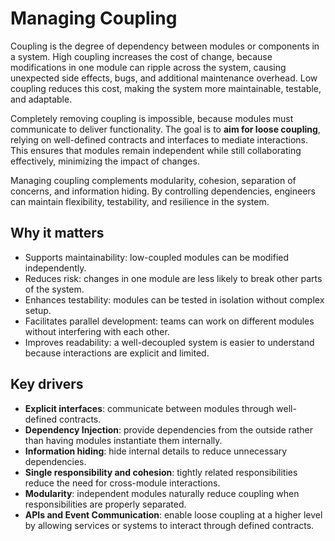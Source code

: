 # Managing Coupling  

Coupling is the degree of dependency between modules or components in a system. High coupling increases the cost of change, because modifications in one module can ripple across the system, causing unexpected side effects, bugs, and additional maintenance overhead. Low coupling reduces this cost, making the system more maintainable, testable, and adaptable.  

Completely removing coupling is impossible, because modules must communicate to deliver functionality. The goal is to **aim for loose coupling**, relying on well-defined contracts and interfaces to mediate interactions. This ensures that modules remain independent while still collaborating effectively, minimizing the impact of changes.  

Managing coupling complements modularity, cohesion, separation of concerns, and information hiding. By controlling dependencies, engineers can maintain flexibility, testability, and resilience in the system.  

## Why it matters  
- Supports maintainability: low-coupled modules can be modified independently.  
- Reduces risk: changes in one module are less likely to break other parts of the system.  
- Enhances testability: modules can be tested in isolation without complex setup.  
- Facilitates parallel development: teams can work on different modules without interfering with each other.  
- Improves readability: a well-decoupled system is easier to understand because interactions are explicit and limited.  

## Key drivers  
- **Explicit interfaces**: communicate between modules through well-defined contracts.  
- **Dependency Injection**: provide dependencies from the outside rather than having modules instantiate them internally.  
- **Information hiding**: hide internal details to reduce unnecessary dependencies.  
- **Single responsibility and cohesion**: tightly related responsibilities reduce the need for cross-module interactions.  
- **Modularity**: independent modules naturally reduce coupling when responsibilities are properly separated.  
- **APIs and Event Communication**: enable loose coupling at a higher level by allowing services or systems to interact through defined contracts.  
